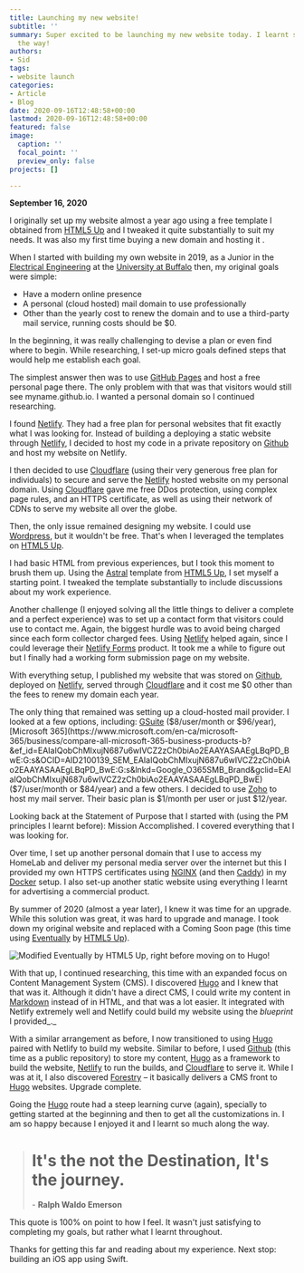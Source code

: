 ```yaml
---
title: Launching my new website!
subtitle: ''
summary: Super excited to be launching my new website today. I learnt so much along
  the way!
authors:
- Sid
tags:
- website launch
categories:
- Article
- Blog
date: 2020-09-16T12:48:58+00:00
lastmod: 2020-09-16T12:48:58+00:00
featured: false
image:
  caption: ''
  focal_point: ''
  preview_only: false
projects: []

---
```

**September 16, 2020**

I originally set up my website almost a year ago using a free template I obtained from [HTML5 Up](https://html5up.net "HTML5 Up") and I tweaked it quite substantially to suit my needs. It was also my first time buying a new domain and hosting it .

When I started with building my own website in 2019, as a Junior in the [Electrical Engineering](http://engineering.buffalo.edu/ee.html) at the [University at Buffalo](http://engineering.buffalo.edu/) then, my original goals were simple:

* Have a modern online presence
* A personal (cloud hosted) mail domain to use professionally
* Other than the yearly cost to renew the domain and to use a third-party mail service, running costs should be $0.

In the beginning, it was really challenging to devise a plan or even find where to begin. While researching, I set-up micro goals defined steps that would help me establish each goal. 

The simplest answer then was to use [GitHub Pages](https://pages.github.com) and host a free personal page there. The only problem with that was that visitors would still see myname.github.io. I wanted a personal domain so I continued researching. 

I found [Netlify](https://www.netlify.com). They had a free plan for personal websites that fit exactly what I was looking for. Instead of building a deploying a static website through [Netlify](https://www.netlify.com), I decided to host my code in a private repository on [Github](https://github.com) and host my website on Netlify. 

I then decided to use [Cloudflare](https://cloudflare.com) (using their very generous free plan for individuals) to secure and serve the [Netlify](https://www.netlify.com) hosted website on my personal domain. Using [Cloudflare](https://cloudflare.com) gave me free DDos protection, using complex page rules, and an HTTPS certificate, as well as using their network of CDNs to serve my website all over the globe. 

Then, the only issue remained designing my website. I could use [Wordpress](https://wordpress.com), but it wouldn't be free. That's when I leveraged the templates on [HTML5 Up](https://html5up.net "HTML5 Up"). 

I had basic HTML from previous experiences, but I took this moment to brush them up. Using the [Astral](https://html5up.net/astral) template from [HTML5 Up](https://html5up.net "HTML5 Up"), I set myself a starting point. I tweaked the template substantially to include discussions about my work experience.

Another challenge (I enjoyed solving all the little things to deliver a complete and a perfect experience) was to set up a contact form that visitors could use to contact me. Again, the biggest hurdle was to avoid being charged since each form collector charged fees. Using [Netlify](https://www.netlify.com) helped again, since I could leverage their [Netlify Forms](https://www.netlify.com/products/forms/) product. It took me a while to figure out but I finally had a working form submission page on my website.

With everything setup, I published my website that was stored on [Github](https://github.com), deployed on [Netlify](https://www.netlify.com), served through [Cloudflare](https://cloudflare.com) and it cost me $0 other than the fees to renew my domain each year. 

The only thing that remained was setting up a cloud-hosted mail provider. I looked at a few options, including: [GSuite](https://gsuite.google.com/pricing.html) ($8/user/month or $96/year), [Microsoft 365](https://www.microsoft.com/en-ca/microsoft-365/business/compare-all-microsoft-365-business-products-b?&ef_id=EAIaIQobChMIxujN687u6wIVCZ2zCh0biAo2EAAYASAAEgLBqPD_BwE:G:s&OCID=AID2100139_SEM_EAIaIQobChMIxujN687u6wIVCZ2zCh0biAo2EAAYASAAEgLBqPD_BwE:G:s&lnkd=Google_O365SMB_Brand&gclid=EAIaIQobChMIxujN687u6wIVCZ2zCh0biAo2EAAYASAAEgLBqPD_BwE) ($7/user/month or $84/year) and a few others. I decided to use [Zoho](https://www.zoho.com) to host my mail server. Their basic plan is $1/month per user or just $12/year. 

Looking back at the Statement of Purpose that I started with (using the PM principles I learnt before): Mission Accomplished. I covered everything that I was looking for.

Over time, I set up another personal domain that I use to access my HomeLab and deliver my personal media server over the internet but this I provided my own HTTPS certificates using [NGINX](https://www.nginx.com) (and then [Caddy](https://caddyserver.com)) in my [Docker](https://www.docker.com) setup. I also set-up another static website using everything I learnt for advertising a commercial product.

By summer of 2020 (almost a year later), I knew it was time for an upgrade. While this solution was great, it was hard to upgrade and manage. I took down my original website and replaced with a Coming Soon page (this time using [Eventually](https://html5up.net/eventually) by [HTML5 Up](https://html5up.net/)).

![](/uploads/old-website.png "Modified Eventually by HTML5 Up, right before moving on to Hugo!")

With that up, I continued researching, this time with an expanded focus on Content Management System (CMS). I discovered [Hugo](https://gohugo.io) and I knew that that was it. Although it didn't have a direct CMS, I could write my content in [Markdown]() instead of in HTML, and that was a lot easier. It integrated with Netlify extremely well and Netlify could build my website using the _blueprint_ I provided_._

With a similar arrangement as before, I now transitioned to using [Hugo]() paired with Netlify to build my website. Similar to before, I used [Github](https://github.com) (this time as a public repository) to store my content, [Hugo](https://gohugo.io) as a framework to build the website,  [Netlify](https://www.netlify.com) to run the builds, and [Cloudflare](https://cloudflare.com) to serve it. While I was at it, I also discovered [Forestry](https://forestry.io) – it basically delivers a CMS front to [Hugo](https://gohugo.io) websites. Upgrade complete.

Going the [Hugo](https://gohugo.io) route had a steep learning curve (again), specially to getting started at the beginning and then to get all the customizations in. I am so happy because I enjoyed it and I learnt so much along the way. 

> # It's the not the Destination, It's the journey.
>
> \- **Ralph Waldo Emerson**

This quote is 100% on point to how I feel. It wasn't just satisfying to completing my goals, but rather what I learnt throughout.

Thanks for getting this far and reading about my experience. Next stop: building an iOS app using Swift. 